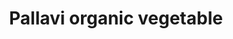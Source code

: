 ---
title: "Pallavi organic vegetable"
url: /thiruvananthapuram/pallavi-organic-vegetable/
shop: greengrocer
---